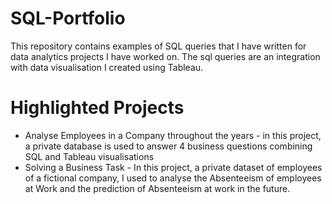 # SQL-Portfolio

This repository contains examples of SQL queries that I have written for data analytics projects I have worked on. 
The sql queries are an integration with data visualisation I created using Tableau. 

# Highlighted Projects

- Analyse Employees in a Company throughout the years - in this project, a private database is used to answer 4 business questions combining SQL and Tableau visualisations 
- Solving a Business Task  - In this project, a private dataset of employees of a fictional company, I used to analyse the Absenteeism of employees at Work and the prediction of Absenteeism at work in the future. 
